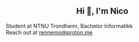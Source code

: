 <h2 align="center">Hi 👋, I'm Nico</h2>  

Student at NTNU Trondheim, Bachelor Informatikk
<br>
Reach out at rennemo@proton.me  
